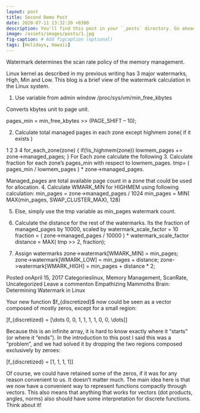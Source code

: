 ```yaml
---
layout: post
title: Second Demo Post
date: 2020-07-11 13:32:20 +0300
description: You'll find this post in your `_posts` directory. Go ahead and edit it and re-build the site to see your changes. # Add post description (optional)
image: /assets/images/posts/1.jpg
fig-caption: # Add figcaption (optional)
tags: [Holidays, Hawaii]
---
```


Watermark determines the scan rate policy of the memory management.

Linux kernel as described in my previous writing has 3 major watermarks, High, Min and Low.  This blog is a brief view of the watermark calculation in the Linux system.

1. Use variable from admin window /proc/sys/vm/min_free_kbytes

Converts kbytes unit to page unit.

pages_min = min_free_kbytes >> (PAGE_SHIFT – 10);

2. Calculate total managed pages in each zone except highmem  zone( if it exists )

1
2
3
4
for_each_zone(zone) {
       if(!is_highmem(zone))
            lowmem_pages += zone->managed_pages;
}
 For Each zone calculate the following
3. Calculate fraction for each zone’s pages_min with respect to lowmem_pages.
tmp= ( pages_min / lowmem_pages ) * zone->managed_pages.

Managed_pages are total available page count in a zone that could be used for allocation.
4. Calculate WMARK_MIN for HIGHMEM using following calculation:
min_pages = zone->managed_pages  /  1024
min_pages = MIN( MAX(min_pages, SWAP_CLUSTER_MAX), 128)

5. Else, simply use the tmp variable as min_pages watermark count.

6. Calculate the distance for the rest of the watermarks.
Its the fraction of managed_pages by 10000, scaled by watermark_scale_factor = 10
fraction = ( zone->managed_pages / 10000 )  * watermark_scale_factor
distance = MAX( tmp >> 2,  fraction);

7. Assign watermarks
zone->watermark[WMARK_MIN] = min_pages;
zone->watermark[WMARK_LOW] = min_pages + distance;
zone->watermark[WMARK_HIGH] = min_pages + distance * 2;

Posted onApril 15, 2017
Categorieslinux, Memory Management, ScanRate, Uncategorized
Leave a commenton Empathizing Mammoths Brain: Determining Watermark in Linux


<p>Your new function $f_{discretized}$ now could be seen as a vector
composed of mostly zeros, except for a small region:</p>

\[f_{discretized} = [\dots 0, 0, 1, 1, 1, 1, 0, 0, \dots]\]

<p>Because this is an infinite array, it is hard to know exactly where
it “starts” (or where it “ends”). In the introduction to this post I
said this was a “problem”, and we had solved it by dropping
the two regions composed exclusively by zeroes:</p>

\[f_{discretized} = [1, 1, 1, 1]\]

<p>Of course, we could have retained some of the zeros, if it was for
any reason convenient to us. It doesn’t matter much. The main idea
here is that we now have a convenient way to represent functions
compactly through vectors. This also means that anything that works
for vectors (dot products, angles, norms) also should have some
interpretation for discrete functions. Think about it!</p>
